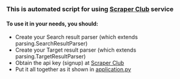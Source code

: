 ### This is automated script for using [Scraper Club](https://github.com/Scraper-Club/Android-Scraper-Club) service

#### To use it in your needs, you should:
- Create your Search result parser (which extends parsing.SearchResultParser)
- Create your Target result parser (which extends parsing.TargetResultParser)
- Obtain the api key (signup) at [Scraper Club](https://github.com/Scraper-Club/Android-Scraper-Club)
- Put it all together as it shown in [application.py](https://github.com/Scraper-Club/ScraperScript/blob/master/application.py)
